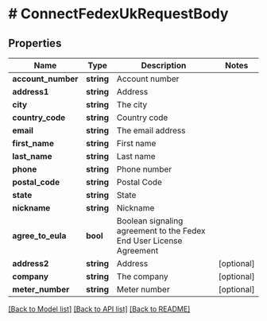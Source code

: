 # # ConnectFedexUkRequestBody

## Properties

Name | Type | Description | Notes
------------ | ------------- | ------------- | -------------
**account_number** | **string** | Account number |
**address1** | **string** | Address |
**city** | **string** | The city |
**country_code** | **string** | Country code |
**email** | **string** | The email address |
**first_name** | **string** | First name |
**last_name** | **string** | Last name |
**phone** | **string** | Phone number |
**postal_code** | **string** | Postal Code |
**state** | **string** | State |
**nickname** | **string** | Nickname |
**agree_to_eula** | **bool** | Boolean signaling agreement to the Fedex End User License Agreement |
**address2** | **string** | Address | [optional]
**company** | **string** | The company | [optional]
**meter_number** | **string** | Meter number | [optional]

[[Back to Model list]](../../README.md#models) [[Back to API list]](../../README.md#endpoints) [[Back to README]](../../README.md)
